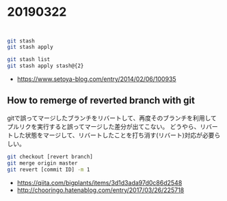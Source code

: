 # 20190322

##

```sh

git stash
git stash apply 

git stash list
git stash apply stash@{2}

```

* https://www.setoya-blog.com/entry/2014/02/06/100935

## How to remerge of reverted branch with git

gitで誤ってマージしたブランチをリバートして、再度そのブランチを利用してプルリクを実行すると誤ってマージした差分が出てこない。
どうやら、リバートした状態をマージして、リバートしたことを打ち消す(リバート)対応が必要らしい。

```sh
git checkout [revert branch]
git merge origin master
git revert [commit ID] -m 1
```

* https://qiita.com/bigplants/items/3d1d3ada97d0c86d2548
* http://chooringo.hatenablog.com/entry/2017/03/26/225718
